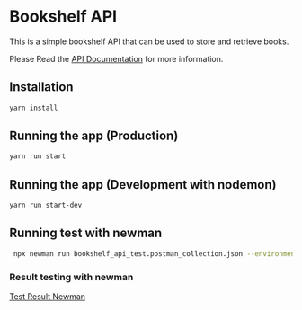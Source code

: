# Bookshelf API

This is a simple bookshelf API that can be used to store and retrieve books.

Please Read the [API Documentation](./docs/book.md) for more information.

## Installation

```bash
yarn install
```

## Running the app (Production)

```bash
yarn run start
```

## Running the app (Development with nodemon)

```bash
yarn run start-dev
```

## Running test with newman

```bash
 npx newman run bookshelf_api_test.postman_collection.json --environment bookshelf_api_test.postman_environment.json
```

### Result testing with newman

[Test Result Newman](./docs/result_test_newman.png)
